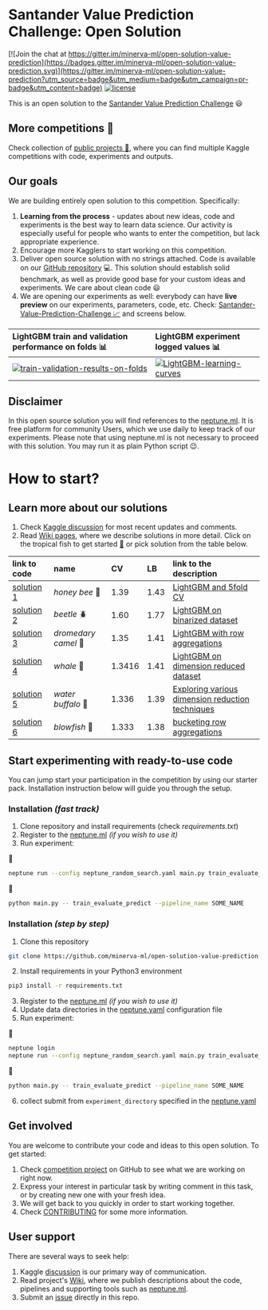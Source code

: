 # Santander Value Prediction Challenge: Open Solution

[![Join the chat at https://gitter.im/minerva-ml/open-solution-value-prediction](https://badges.gitter.im/minerva-ml/open-solution-value-prediction.svg)](https://gitter.im/minerva-ml/open-solution-value-prediction?utm_source=badge&utm_medium=badge&utm_campaign=pr-badge&utm_content=badge)
[![license](https://img.shields.io/github/license/mashape/apistatus.svg?maxAge=2592000)](https://github.com/minerva-ml/open-solution-value-prediction/blob/master/LICENSE)

This is an open solution to the [Santander Value Prediction Challenge](https://www.kaggle.com/c/santander-value-prediction-challenge) :smiley:

## More competitions :sparkler:
Check collection of [public projects :gift:](https://app.neptune.ml/-/explore), where you can find multiple Kaggle competitions with code, experiments and outputs.

## Our goals
We are building entirely open solution to this competition. Specifically:
1. **Learning from the process** - updates about new ideas, code and experiments is the best way to learn data science. Our activity is especially useful for people who wants to enter the competition, but lack appropriate experience.
1. Encourage more Kagglers to start working on this competition.
1. Deliver open source solution with no strings attached. Code is available on our [GitHub repository](https://github.com/neptune-ml/open-solution-value-prediction) :computer:. This solution should establish solid benchmark, as well as provide good base for your custom ideas and experiments. We care about clean code :smiley:
1. We are opening our experiments as well: everybody can have **live preview** on our experiments, parameters, code, etc. Check: [Santander-Value-Prediction-Challenge :chart_with_upwards_trend:](https://app.neptune.ml/neptune-ml/Santander-Value-Prediction-Challenge) and screens below.

| LightGBM train and validation performance on folds :bar_chart: | LightGBM experiment logged values :bar_chart: |
|:---|:---|
|[![train-validation-results-on-folds](https://gist.githubusercontent.com/kamil-kaczmarek/b3b939797fb39752c45fdadfedba3ed9/raw/159817acd944dbd3b5f9f55bdcc0749c18ce1b72/vp-1.png)](https://app.neptune.ml/-/dashboard/experiment/b540e70a-d7e5-444e-bd6f-a56d151ed61f) | [![LightGBM-learning-curves](https://gist.githubusercontent.com/kamil-kaczmarek/b3b939797fb39752c45fdadfedba3ed9/raw/159817acd944dbd3b5f9f55bdcc0749c18ce1b72/vp-2.png)](https://app.neptune.ml/-/dashboard/experiment/b540e70a-d7e5-444e-bd6f-a56d151ed61f) |

## Disclaimer
In this open source solution you will find references to the [neptune.ml](https://neptune.ml). It is free platform for community Users, which we use daily to keep track of our experiments. Please note that using neptune.ml is not necessary to proceed with this solution. You may run it as plain Python script :wink:.

# How to start?
## Learn more about our solutions
1. Check [Kaggle discussion](https://www.kaggle.com/c/santander-value-prediction-challenge/discussion/59299) for most recent updates and comments.
1. Read [Wiki pages](https://github.com/neptune-ml/open-solution-value-prediction/wiki), where we describe solutions in more detail. Click on the tropical fish to get started [:tropical_fish:](https://github.com/neptune-ml/open-solution-value-prediction/wiki) or pick solution from the table below.

|link to code|name|CV|LB|link to the description|
|:---|:---|:---|:---|:---|
|[solution 1](https://github.com/neptune-ml/open-solution-value-prediction/tree/solution-1)|*honey bee* :honeybee:|1.39|1.43|[LightGBM and 5fold CV](LightGBM-and-5fold-CV)|
|[solution 2](https://github.com/neptune-ml/open-solution-value-prediction/tree/solution-2)|*beetle* :beetle:|1.60|1.77|[LightGBM on binarized dataset](LightGBM-on-binarized-dataset)|
|[solution 3](https://github.com/neptune-ml/open-solution-value-prediction/tree/solution-3)|*dromedary camel* :dromedary_camel:|1.35|1.41|[LightGBM with row aggregations](LightGBM-with-row-aggregations)|
|[solution 4](https://github.com/neptune-ml/open-solution-value-prediction/tree/solution-6)|*whale* :whale:|1.3416|1.41|[LightGBM on dimension reduced dataset](LightGBM-on-dimension-reduced-dataset)|
|[solution 5](https://github.com/neptune-ml/open-solution-value-prediction/tree/solution-6)|*water buffalo* :water_buffalo:|1.336|1.39|[Exploring various dimension reduction techniques](Exploring-various-dimension-reduction-techniques)|
|[solution 6](https://github.com/neptune-ml/open-solution-value-prediction/tree/solution-6)|*blowfish* :blowfish:|1.333|1.38|[bucketing row aggregations](bucketing-row-aggregations)|

## Start experimenting with ready-to-use code
You can jump start your participation in the competition by using our starter pack. Installation instruction below will guide you through the setup.

### Installation _(fast track)_
1. Clone repository and install requirements (check _requirements.txt_)
1. Register to the [neptune.ml](https://neptune.ml/login) _(if you wish to use it)_
1. Run experiment:

:trident:
```bash
neptune run --config neptune_random_search.yaml main.py train_evaluate_predict --pipeline_name SOME_NAME
```

:snake:
```bash
python main.py -- train_evaluate_predict --pipeline_name SOME_NAME
```

### Installation _(step by step)_
1. Clone this repository
```bash
git clone https://github.com/minerva-ml/open-solution-value-prediction.git
```
2. Install requirements in your Python3 environment
```bash
pip3 install -r requirements.txt
```
3. Register to the [neptune.ml](https://neptune.ml/login) _(if you wish to use it)_
4. Update data directories in the [neptune.yaml](https://github.com/minerva-ml/open-solution-value-prediction/blob/master/neptune.yaml) configuration file
5. Run experiment:

:trident:
```bash
neptune login
neptune run --config neptune_random_search.yaml main.py train_evaluate_predict --pipeline_name SOME_NAME
```

:snake:
```bash
python main.py -- train_evaluate_predict --pipeline_name SOME_NAME
```

6. collect submit from `experiment_directory` specified in the [neptune.yaml](https://github.com/minerva-ml/open-solution-value-prediction/blob/master/neptune.yaml)

## Get involved
You are welcome to contribute your code and ideas to this open solution. To get started:
1. Check [competition project](https://github.com/minerva-ml/open-solution-value-prediction/projects/1) on GitHub to see what we are working on right now.
1. Express your interest in particular task by writing comment in this task, or by creating new one with your fresh idea.
1. We will get back to you quickly in order to start working together.
1. Check [CONTRIBUTING](CONTRIBUTING.md) for some more information.

## User support
There are several ways to seek help:
1. Kaggle [discussion](https://www.kaggle.com/c/santander-value-prediction-challenge) is our primary way of communication.
1. Read project's [Wiki](https://github.com/minerva-ml/open-solution-value-prediction/wiki), where we publish descriptions about the code, pipelines and supporting tools such as [neptune.ml](https://neptune.ml).
1. Submit an [issue]((https://github.com/minerva-ml/open-solution-value-prediction/issues)) directly in this repo.
